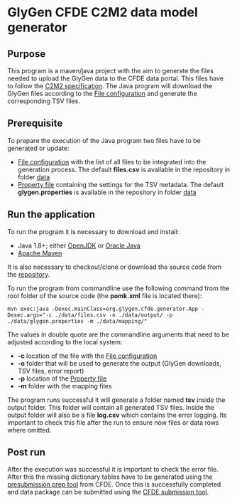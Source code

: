 # GlyGen CFDE C2M2 data model generator

## Purpose
This program is a maven/java project with the aim to generate the files needed to upload the GlyGen data to the CFDE data portal. This files have to follow the [C2M2 specification](https://docs.nih-cfde.org/en/latest/c2m2/draft-C2M2_specification/). The Java program will download the GlyGen files according to the [File configuration](File-configuration) and generate the corresponding TSV files.

## Prerequisite
To prepare the execution of the Java program two files have to be generated or update:
* [File configuration](File-configuration) with the list of all files to be integrated into the generation process. The default **files.csv** is available in the repository in folder [data](https://github.com/glygener/glygen.cfde.generator/tree/main/data)
* [Property file](Property-file) containing the settings for the TSV metadata. The default **glygen.properties** is available in the repository in folder [data](https://github.com/glygener/glygen.cfde.generator/tree/main/data)

## Run the application
To run the program it is necessary to download and install:
* Java 1.8+; either [OpenJDK](https://openjdk.java.net) or [Oracle Java](https://www.java.com/download/ie_manual.jsp)
* [Apache Maven](https://maven.apache.org/download.cgi)

It is also necessary to checkout/clone or download the source code from the [repository](https://github.com/glygener/glygen.cfde.generator).

To run the program from commandline use the following command from the root folder of the source code (the **pomk.xml** file is located there):

`mvn exec:java -Dexec.mainClass=org.glygen.cfde.generator.App -Dexec.args="-c ./data/files.csv -o ./data/output/ -p ./data/glygen.properties -m ./data/mapping/"`

The values in double quote are the commandline arguments that need to be adjusted according to the local system:
* **-c** location of the file with the [File configuration](File-configuration)
* **-o** folder that will be used to generate the output (GlyGen downloads, TSV files, error report)
* **-p** location of the [Property file](Property-file)
* **-m** folder with the mapping files

The program runs successful it will generate a folder named **tsv** inside the output folder. This folder will contain all generated TSV files. Inside the output folder will also be a file **log.csv** which contains the error logging. Its important to check this file after the run to ensure now files or data rows where omitted.

## Post run
After the execution was successful it is important to check the error file. After this the missing dictionary tables have to be generated using the [presubmission prep tool](https://github.com/nih-cfde/published-documentation/wiki/submission-prep-script) from CFDE. Once this is successfully completed and data package can be submitted using the [CFDE submission tool](https://docs.nih-cfde.org/en/latest/cfde-submit/docs/).
